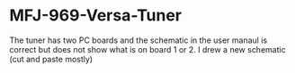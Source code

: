 # MFJ-969-Versa-Tuner

The tuner has two PC boards and the schematic in the user manaul is correct but does not show what is on board 1 or 2. I drew a new schematic (cut and paste mostly)
